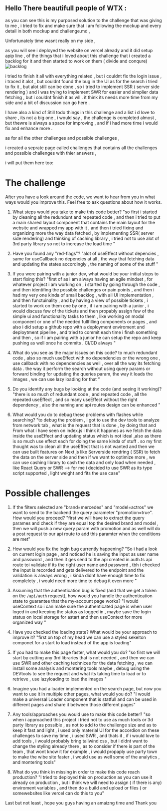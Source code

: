 
## Hello There beautifull people of WTX :

as you can see this is my purposed solution to the challenge that was giving to me , i tried to fix and make sure that i am following the mockup and every detail in both mockup and challenge.md , 

Unfortunately time wasnt really on my side , 

as you will see i deployed the website on vercel already and it did setup  apip line , of the things that i loved about this challenge that i created a backlog for it 
and then started to work on them ( divide and conqure)
![backlog](https://user-images.githubusercontent.com/26660809/216874135-8844b782-5c06-4b9e-b068-5f0ee87dae47.png)

i tried to finish it all with everything related , but i  couldnt fix the login issue , i traced it alot , but couldnt found the bug in the UI 
as for the search i tried to fix it , but alot still can be done , so i tried to implement SSR ( server side rendering )  and i was trying to implement SWR for easier and simplier data fetching , but i couldnt finish it as wll . it think its needs more time from my side and a bit of discussion can go here . 


I have also a kind of Still todo things in this challenge and a list i d love to share , its not a big one , i would say , the challenge is completed almost , but thewre is always a space for improving , and if i had more time i would fix and enhance more .



as for all the other challenges and possible challenges , 

i created a seprate page called challenges that contains all the challenges and possible challenges with thier answers , 

i will put them here too:
 # The challenge

After you have a look around the code, we want to hear from you in what ways would you improve this. Feel free to ask questions about how it works.

1. What steps would you take to make this code better?
"so first i started by cleaning all the redundunt and repeated code , and then i tried to put a main shared  layout component that contains the main layout for the website and wrapped my app with it , and then i tried fixing and organizing more the way data fetched , by implementing SSR( server side rendering) and thinking of caching library , i tried not to use alot of 3rd party library so not to increase the load time "

2. Have you found any "red-flags"?
"alot of useEffect without depencies , same for useCallback no depencies at all , the way that fetching data and updating the states accordingly , the naming of some of the stuff "

3. If you were pairing with a junior dev, what would be your initial steps to start fixing this?
"first of as i am always having an agile mindset , for whatever project i am working on , i started by going through the code , and then identifing the possible challenges or pain points , and then i had my very one kinda of small backlog , with all UI implementation , and then functuinality , and by having a view of possible tickets , i started to work on them one by one , if i am pairing with a junior , i would discuss few of the tickets and then propably assign few of the simple ui and functionality tasks to them , like working on modal component or one of the needed fullfilling components or pages  , and also i did setup a github repo with a deployment enviroment and deploytment pipeline , and tried to commit each time i finsh something and then , so if i am pairing with a junior he can setup the repo and keep pushing as well once he commits . CI/CD always  "

4. What do you see as the major issues on this code?
to much redundant code , also so much useEffect with no dependencies or the wrong one , use callback with no dependencies as well , over all the way its fetching data . the way it perform the search without using query params or forward binding for updating the queries param, the way it loads the images , we can use lazy loading for that "

5. Do you identify any bugs by looking at the code (and seeing it working)?
"there is so much of redundant code , and repeated code , all the repeated useEffect , and so many useEffect without the right dependency , also the naming and api routes design can be enhanced "

6. What would you do to debug these problems with flashes while searching?
"to debug the problem , i got to use the dev tools to analyze from network tab , what is the request that is done , by doing that and From what i have seen on index.js i think it happnes as we fetch the data  inside the useEffect  and updating status which is not ideal ,also as there is so much use effect each for doing the same kinda of stuff . so my first thought  was to clean all the useEffect that is not wanted and then we can use built features on Next js like Serverside rendring ( SSR) to fetch the data on the server side and then if we want to optimize more , we can use cashing library to cash the data and only load when needed , like React Query or SWR --> for me i decided to use SWR as its type script supported , light weight and fits the use case"

# Possible challenges

1. If the filters selected are "brand=mercedes" and "model=actros" we want to send to the backend the query parameter "promotion=true". How would you proceed?
"first we will have to extract the query parames and check if they are equal top the desired brand and model , then we will push a new query param with promotion and as well will do a post request to our api route to add this paramter when the conditions are met"

2. How would you fix the login bug currently happening?
"So i had a look on current login page , and noticed he is saving the input as user name and password , and then it ges send to the api created in auth.ts api route toi validate if its the right user name and password , tbh i checked the input is recorded and gets delivered to the endpoint and the validation is always wrong , i kinda didnt have enough time to fix complelety , i would need more time to debug it even more "

3. Assuming that the authentication bug is fixed (and that we get a token on the `/api/auth` request), how would you handle the authentication state to guarantee that the my-account page works?
"i would useContext so i can make sure the authenticated page is when user loged in and keeping the status as logged in , maybe save the login status on local storage for astart and then useContext for more organized way "

4. Have you checked the loading state? What would be your approach to improve it? 
"first on top of my head we can use a styled sekelton componet for a start to load instead of the app is loading"

5. If you had to make this page faster, what would you do?
"so first we will start by cutting any 3rd libraries that is not needed , and then we can use SWR and other caching technices for the data fetching , we can install some analysis and montering tools maybe , debug using the DEVtools to see the request and what its taking time to load or to retrieve , use lazyloading to load the images "

6. Imagine you had a loader implemented on the search page, but now you want to use it in multiple other pages, what would you do?
"I would make a universal Loader component that is statfull and can be used in different pages and share it between those different pages"

7. Any tools/approaches you would use to make this code better?
"so when i approached this project i tried not to use as much tools or 3d party library as possible , as not to add to the challenge size and as to keep it fast and light , i used only material UI for the accordion on these challenges to save my time , i used SWR , and thats it , if i would love to add tools , i would probably bring tailwind css , but i didnt want to change the styling already there , as to consider if there is part of the team , that wont know it for example , i would propaply use party town to make the wibe site faster , i would use as well some of the analytics , and montering tools"

8. What do you think in missing in order to make this code reach production?
"I tried to deployed this on production as you can use it already on production , but i think we will need to assign ( if there is any) enviroment variables , and then do a build and upload or files ( or somewebsites like vercel can do this to you"







Last but not least , hope you guys having an amaizng time and Thank you 
